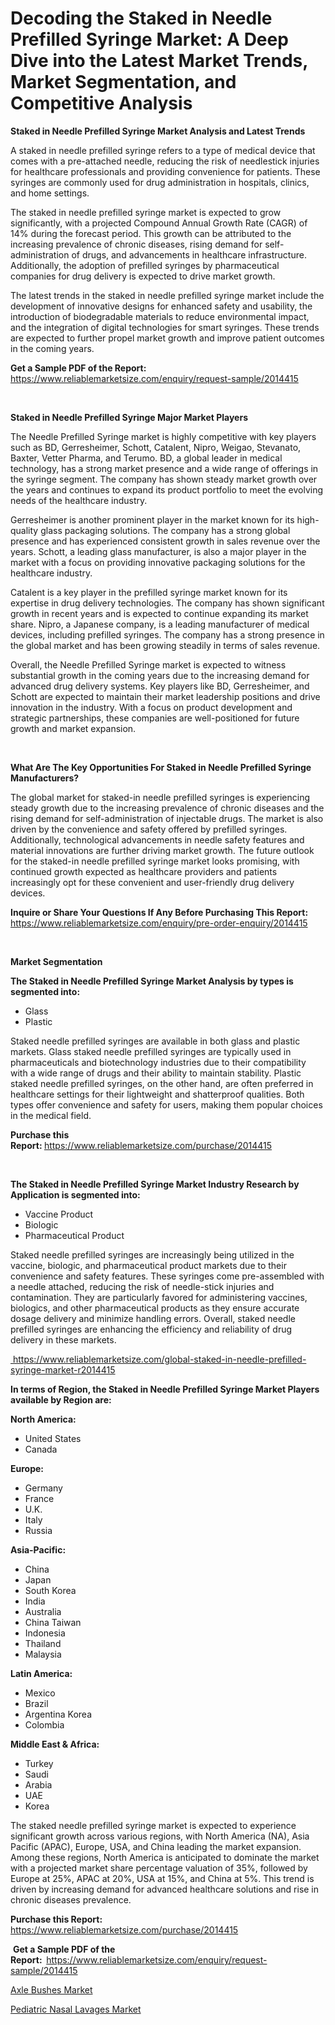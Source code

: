 <p><h1>Decoding the Staked in Needle Prefilled Syringe Market: A Deep Dive into the Latest Market Trends, Market Segmentation, and Competitive Analysis</h1></p><p><strong>Staked in Needle Prefilled Syringe Market Analysis and Latest Trends</strong></p>
<p><p>A staked in needle prefilled syringe refers to a type of medical device that comes with a pre-attached needle, reducing the risk of needlestick injuries for healthcare professionals and providing convenience for patients. These syringes are commonly used for drug administration in hospitals, clinics, and home settings.</p><p>The staked in needle prefilled syringe market is expected to grow significantly, with a projected Compound Annual Growth Rate (CAGR) of 14% during the forecast period. This growth can be attributed to the increasing prevalence of chronic diseases, rising demand for self-administration of drugs, and advancements in healthcare infrastructure. Additionally, the adoption of prefilled syringes by pharmaceutical companies for drug delivery is expected to drive market growth.</p><p>The latest trends in the staked in needle prefilled syringe market include the development of innovative designs for enhanced safety and usability, the introduction of biodegradable materials to reduce environmental impact, and the integration of digital technologies for smart syringes. These trends are expected to further propel market growth and improve patient outcomes in the coming years.</p></p>
<p><strong>Get a Sample PDF of the Report:&nbsp;</strong> <a href="https://www.reliablemarketsize.com/enquiry/request-sample/2014415">https://www.reliablemarketsize.com/enquiry/request-sample/2014415</a></p>
<p>&nbsp;</p>
<p><strong>Staked in Needle Prefilled Syringe Major Market Players</strong></p>
<p><p>The Needle Prefilled Syringe market is highly competitive with key players such as BD, Gerresheimer, Schott, Catalent, Nipro, Weigao, Stevanato, Baxter, Vetter Pharma, and Terumo. BD, a global leader in medical technology, has a strong market presence and a wide range of offerings in the syringe segment. The company has shown steady market growth over the years and continues to expand its product portfolio to meet the evolving needs of the healthcare industry.</p><p>Gerresheimer is another prominent player in the market known for its high-quality glass packaging solutions. The company has a strong global presence and has experienced consistent growth in sales revenue over the years. Schott, a leading glass manufacturer, is also a major player in the market with a focus on providing innovative packaging solutions for the healthcare industry.</p><p>Catalent is a key player in the prefilled syringe market known for its expertise in drug delivery technologies. The company has shown significant growth in recent years and is expected to continue expanding its market share. Nipro, a Japanese company, is a leading manufacturer of medical devices, including prefilled syringes. The company has a strong presence in the global market and has been growing steadily in terms of sales revenue.</p><p>Overall, the Needle Prefilled Syringe market is expected to witness substantial growth in the coming years due to the increasing demand for advanced drug delivery systems. Key players like BD, Gerresheimer, and Schott are expected to maintain their market leadership positions and drive innovation in the industry. With a focus on product development and strategic partnerships, these companies are well-positioned for future growth and market expansion.</p></p>
<p>&nbsp;</p>
<p><strong>What Are The Key Opportunities For Staked in Needle Prefilled Syringe Manufacturers?</strong></p>
<p><p>The global market for staked-in needle prefilled syringes is experiencing steady growth due to the increasing prevalence of chronic diseases and the rising demand for self-administration of injectable drugs. The market is also driven by the convenience and safety offered by prefilled syringes. Additionally, technological advancements in needle safety features and material innovations are further driving market growth. The future outlook for the staked-in needle prefilled syringe market looks promising, with continued growth expected as healthcare providers and patients increasingly opt for these convenient and user-friendly drug delivery devices.</p></p>
<p><strong>Inquire or Share Your Questions If Any Before Purchasing This Report:</strong> <a href="https://www.reliablemarketsize.com/enquiry/pre-order-enquiry/2014415">https://www.reliablemarketsize.com/enquiry/pre-order-enquiry/2014415</a></p>
<p>&nbsp;</p>
<p><strong>Market Segmentation</strong></p>
<p><strong>The Staked in Needle Prefilled Syringe Market Analysis by types is segmented into:</strong></p>
<p><ul><li>Glass</li><li>Plastic</li></ul></p>
<p><p>Staked needle prefilled syringes are available in both glass and plastic markets. Glass staked needle prefilled syringes are typically used in pharmaceuticals and biotechnology industries due to their compatibility with a wide range of drugs and their ability to maintain stability. Plastic staked needle prefilled syringes, on the other hand, are often preferred in healthcare settings for their lightweight and shatterproof qualities. Both types offer convenience and safety for users, making them popular choices in the medical field.</p></p>
<p><strong>Purchase this Report:&nbsp;</strong><a href="https://www.reliablemarketsize.com/purchase/2014415">https://www.reliablemarketsize.com/purchase/2014415</a></p>
<p>&nbsp;</p>
<p><strong>The Staked in Needle Prefilled Syringe Market Industry Research by Application is segmented into:</strong></p>
<p><ul><li>Vaccine Product</li><li>Biologic</li><li>Pharmaceutical Product</li></ul></p>
<p><p>Staked needle prefilled syringes are increasingly being utilized in the vaccine, biologic, and pharmaceutical product markets due to their convenience and safety features. These syringes come pre-assembled with a needle attached, reducing the risk of needle-stick injuries and contamination. They are particularly favored for administering vaccines, biologics, and other pharmaceutical products as they ensure accurate dosage delivery and minimize handling errors. Overall, staked needle prefilled syringes are enhancing the efficiency and reliability of drug delivery in these markets.</p></p>
<p><a href="https://www.reliablemarketsize.com/global-staked-in-needle-prefilled-syringe-market-r2014415">&nbsp;https://www.reliablemarketsize.com/global-staked-in-needle-prefilled-syringe-market-r2014415</a></p>
<p><strong>In terms of Region, the Staked in Needle Prefilled Syringe Market Players available by Region are:</strong></p>
<p>
    <p> <strong> North America: </strong>
        <ul>
            <li>United States</li>
            <li>Canada</li>
        </ul>
        </p> 
    <p> <strong> Europe: </strong>
        <ul>
            <li>Germany</li>
            <li>France</li>
            <li>U.K.</li>
            <li>Italy</li>
            <li>Russia</li>
        </ul>
        </p> 
    <p> <strong> Asia-Pacific: </strong>
        <ul>
            <li>China</li>
            <li>Japan</li>
            <li>South Korea</li>
            <li>India</li>
            <li>Australia</li>
            <li>China Taiwan</li>
            <li>Indonesia</li>
            <li>Thailand</li>
            <li>Malaysia</li>
        </ul>
        </p> 
    <p> <strong> Latin America: </strong>
        <ul>
            <li>Mexico</li>
            <li>Brazil</li>
            <li>Argentina Korea</li>
            <li>Colombia</li>
        </ul>
        </p> 
    <p> <strong> Middle East & Africa: </strong>
        <ul>
            <li>Turkey</li>
            <li>Saudi</li>
            <li>Arabia</li>
            <li>UAE</li>
            <li>Korea</li>
        </ul>
    </p>
    </p>
<p><p>The staked needle prefilled syringe market is expected to experience significant growth across various regions, with North America (NA), Asia Pacific (APAC), Europe, USA, and China leading the market expansion. Among these regions, North America is anticipated to dominate the market with a projected market share percentage valuation of 35%, followed by Europe at 25%, APAC at 20%, USA at 15%, and China at 5%. This trend is driven by increasing demand for advanced healthcare solutions and rise in chronic diseases prevalence.</p></p>
<p><strong>Purchase this Report: </strong><a href="https://www.reliablemarketsize.com/purchase/2014415">https://www.reliablemarketsize.com/purchase/2014415</a></p>
<p>&nbsp;<strong>Get a Sample PDF of the Report:&nbsp;&nbsp;</strong><a href="https://www.reliablemarketsize.com/enquiry/request-sample/2014415">https://www.reliablemarketsize.com/enquiry/request-sample/2014415</a></p>
<p><strong></strong></p>
<p><p><a href="https://view.publitas.com/reportprime-1/axle-bushes-market-share-and-new-trends-analysis-by-its-type-application-end-use-and-forecast-for-period-from-2024-to-2031/">Axle Bushes Market</a></p><p><a href="https://issuu.com/reportprime-2/docs/pediatric-nasal-lavages-market-size-2030.pptx">Pediatric Nasal Lavages Market</a></p></p>
